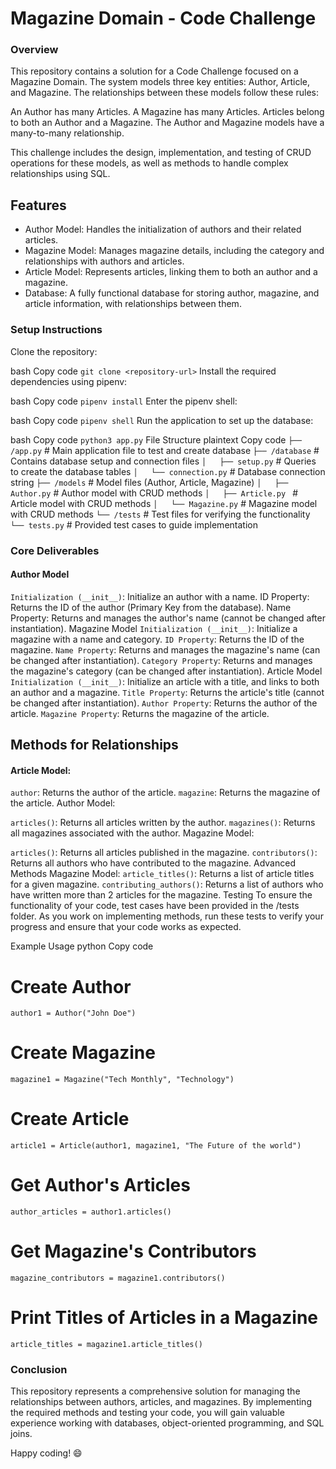 # Magazine Domain - Code Challenge
### Overview
This repository contains a solution for a Code Challenge focused on a Magazine Domain. The system models three key entities: Author, Article, and Magazine. The relationships between these models follow these rules:

An Author has many Articles.
A Magazine has many Articles.
Articles belong to both an Author and a Magazine.
The Author and Magazine models have a many-to-many relationship.

This challenge includes the design, implementation, and testing of CRUD operations for these models, as well as methods to handle complex relationships using SQL.

## Features
- Author Model: Handles the initialization of authors and their related articles.
- Magazine Model: Manages magazine details, including the category and relationships with authors and articles.
- Article Model: Represents articles, linking them to both an author and a magazine.
- Database: A fully functional database for storing author, magazine, and article information, with relationships between them.
### Setup Instructions
Clone the repository:

bash
Copy code
`git clone <repository-url>`
Install the required dependencies using pipenv:

bash
Copy code
`pipenv install`
Enter the pipenv shell:

bash
Copy code
`pipenv shell`
Run the application to set up the database:

bash
Copy code
`python3 app.py`
File Structure
plaintext
Copy code
`├── /app.py`                # Main application file to test and create database
`├── /database`              # Contains database setup and connection files
`│   ├── setup.py`           # Queries to create the database tables
`│   └── connection.py`      # Database connection string
`├── /models`                # Model files (Author, Article, Magazine)
`│   ├── Author.py`          # Author model with CRUD methods
`│   ├── Article.py `        # Article model with CRUD methods
`│   └── Magazine.py`        # Magazine model with CRUD methods
`└── /tests`                 # Test files for verifying the functionality
`    └── tests.py`           # Provided test cases to guide implementation

### Core Deliverables
#### Author Model
`Initialization (__init__)`: Initialize an author with a name.
ID Property: Returns the ID of the author (Primary Key from the database).
Name Property: Returns and manages the author's name (cannot be changed after instantiation).
Magazine Model
`Initialization (__init__)`: Initialize a magazine with a name and category.
`ID Property`: Returns the ID of the magazine.
`Name Property`: Returns and manages the magazine's name (can be changed after instantiation).
`Category Property`: Returns and manages the magazine's category (can be changed after instantiation).
Article Model
`Initialization (__init__)`: Initialize an article with a title, and links to both an author and a magazine.
`Title Property`: Returns the article's title (cannot be changed after instantiation).
`Author Property`: Returns the author of the article.
`Magazine Property`: Returns the magazine of the article.
## Methods for Relationships
#### Article Model:

`author`: Returns the author of the article.
`magazine`: Returns the magazine of the article.
Author Model:

`articles()`: Returns all articles written by the author.
`magazines()`: Returns all magazines associated with the author.
Magazine Model:

`articles()`: Returns all articles published in the magazine.
`contributors()`: Returns all authors who have contributed to the magazine.
Advanced Methods
Magazine Model:
`article_titles()`: Returns a list of article titles for a given magazine.
`contributing_authors()`: Returns a list of authors who have written more than 2 articles for the magazine.
Testing
To ensure the functionality of your code, test cases have been provided in the /tests folder. As you work on implementing methods, run these tests to verify your progress and ensure that your code works as expected.

Example Usage
python
Copy code
# Create Author
`author1 = Author("John Doe")`

# Create Magazine
`magazine1 = Magazine("Tech Monthly", "Technology")`

# Create Article
`article1 = Article(author1, magazine1, "The Future of the world")`

# Get Author's Articles
`author_articles = author1.articles()`

# Get Magazine's Contributors
`magazine_contributors = magazine1.contributors()`

# Print Titles of Articles in a Magazine
`article_titles = magazine1.article_titles()`
### Conclusion
This repository represents a comprehensive solution for managing the relationships between authors, articles, and magazines. By implementing the required methods and testing your code, you will gain valuable experience working with databases, object-oriented programming, and SQL joins.

Happy coding! 😄





